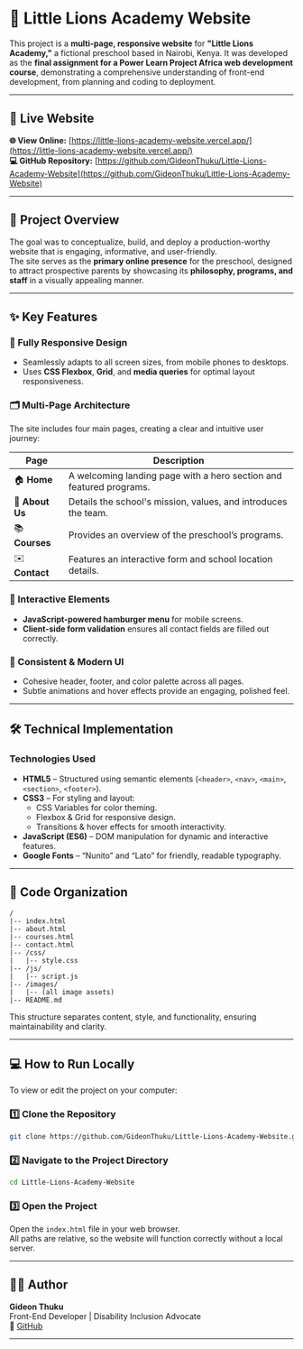 # 🦁 Little Lions Academy Website

This project is a **multi-page, responsive website** for **"Little Lions Academy,"** a fictional preschool based in Nairobi, Kenya. It was developed as the **final assignment for a Power Learn Project Africa web development course**, demonstrating a comprehensive understanding of front-end development,  from planning and coding to deployment.

---

## 🚀 Live Website

**🌐 View Online:** [https://little-lions-academy-website.vercel.app/](https://little-lions-academy-website.vercel.app/)  
**💻 GitHub Repository:** [https://github.com/GideonThuku/Little-Lions-Academy-Website](https://github.com/GideonThuku/Little-Lions-Academy-Website)

---

## 📘 Project Overview

The goal was to conceptualize, build, and deploy a production-worthy website that is engaging, informative, and user-friendly.  
The site serves as the **primary online presence** for the preschool, designed to attract prospective parents by showcasing its **philosophy, programs, and staff** in a visually appealing manner.

---

## ✨ Key Features

### 🧩 Fully Responsive Design
- Seamlessly adapts to all screen sizes, from mobile phones to desktops.  
- Uses **CSS Flexbox**, **Grid**, and **media queries** for optimal layout responsiveness.

### 🗂️ Multi-Page Architecture
The site includes four main pages, creating a clear and intuitive user journey:

| Page | Description |
|------|--------------|
| 🏠 **Home** | A welcoming landing page with a hero section and featured programs. |
| 🏫 **About Us** | Details the school's mission, values, and introduces the team. |
| 📚 **Courses** | Provides an overview of the preschool’s programs. |
| ✉️ **Contact** | Features an interactive form and school location details. |

### 🧠 Interactive Elements
- **JavaScript-powered hamburger menu** for mobile screens.  
- **Client-side form validation** ensures all contact fields are filled out correctly.

### 🎨 Consistent & Modern UI
- Cohesive header, footer, and color palette across all pages.  
- Subtle animations and hover effects provide an engaging, polished feel.

---

## 🛠️ Technical Implementation

### **Technologies Used**

- **HTML5** – Structured using semantic elements (`<header>`, `<nav>`, `<main>`, `<section>`, `<footer>`).
- **CSS3** – For styling and layout:
  - CSS Variables for color theming.
  - Flexbox & Grid for responsive design.
  - Transitions & hover effects for smooth interactivity.
- **JavaScript (ES6)** – DOM manipulation for dynamic and interactive features.
- **Google Fonts** – “Nunito” and “Lato” for friendly, readable typography.

---

## 📁 Code Organization

```
/
|-- index.html
|-- about.html
|-- courses.html
|-- contact.html
|-- /css/
|   |-- style.css
|-- /js/
|   |-- script.js
|-- /images/
|   |-- (all image assets)
|-- README.md
```

This structure separates content, style, and functionality, ensuring maintainability and clarity.

---

## 💻 How to Run Locally

To view or edit the project on your computer:

### 1️⃣ Clone the Repository
```bash
git clone https://github.com/GideonThuku/Little-Lions-Academy-Website.git
```

### 2️⃣ Navigate to the Project Directory
```bash
cd Little-Lions-Academy-Website
```

### 3️⃣ Open the Project
Open the `index.html` file in your web browser.  
All paths are relative, so the website will function correctly without a local server.

---

## 👨‍💻 Author
**Gideon Thuku**  
Front-End Developer | Disability Inclusion Advocate  
 💼 [GitHub](https://github.com/GideonThuku)

---
